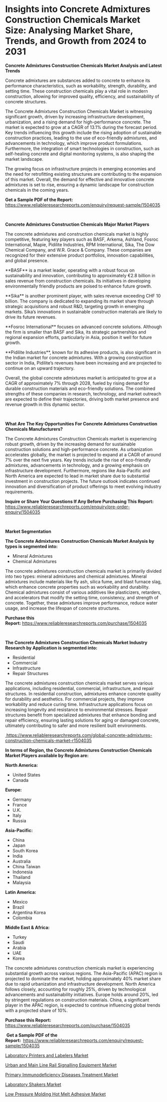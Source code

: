<p><h1>Insights into Concrete Admixtures Construction Chemicals Market Size: Analysing Market Share, Trends, and Growth from 2024 to 2031</h1></p><p><strong>Concrete Admixtures Construction Chemicals Market Analysis and Latest Trends</strong></p>
<p><p>Concrete admixtures are substances added to concrete to enhance its performance characteristics, such as workability, strength, durability, and setting time. These construction chemicals play a vital role in modern construction, allowing for improved quality, efficiency, and sustainability of concrete structures.</p><p>The Concrete Admixtures Construction Chemicals Market is witnessing significant growth, driven by increasing infrastructure development, urbanization, and a rising demand for high-performance concrete. The market is expected to grow at a CAGR of 13.1% during the forecast period. Key trends influencing this growth include the rising adoption of sustainable construction practices, leading to the use of eco-friendly admixtures, and advancements in technology, which improve product formulations. Furthermore, the integration of smart technologies in construction, such as self-healing concrete and digital monitoring systems, is also shaping the market landscape. </p><p>The growing focus on infrastructure projects in emerging economies and the need for retrofitting existing structures are contributing to the expansion of this market. Overall, the demand for effective and innovative concrete admixtures is set to rise, ensuring a dynamic landscape for construction chemicals in the coming years.</p></p>
<p><strong>Get a Sample PDF of the Report:&nbsp;</strong> <a href="https://www.reliableresearchreports.com/enquiry/request-sample/1504035?utm_campaign=33&utm_medium=2&utm_source=Github&utm_content=ia&utm_term=08122024&utm_id=concrete-admixtures-construction-chemicals">https://www.reliableresearchreports.com/enquiry/request-sample/1504035</a></p>
<p>&nbsp;</p>
<p><strong>Concrete Admixtures Construction Chemicals Major Market Players</strong></p>
<p><p>The concrete admixtures and construction chemicals market is highly competitive, featuring key players such as BASF, Arkema, Ashland, Fosroc International, Mapie, Pidilite Industries, RPM International, Sika, The Dow Chemical Company, and W.R. Grace & Company. These companies are recognized for their extensive product portfolios, innovation capabilities, and global presence.</p><p>**BASF** is a market leader, operating with a robust focus on sustainability and innovation, contributing to approximately €2.8 billion in sales revenue from construction chemicals. Its initiatives in developing environmentally friendly products are poised to enhance future growth.</p><p>**Sika** is another prominent player, with sales revenue exceeding CHF 10 billion. The company is dedicated to expanding its market share through strategic acquisitions and robust R&D, targeting growth in emerging markets. Sika’s innovations in sustainable construction materials are likely to drive its future revenues.</p><p>**Fosroc International** focuses on advanced concrete solutions. Although the firm is smaller than BASF and Sika, its strategic partnerships and regional expansion efforts, particularly in Asia, position it well for future growth.</p><p>**Pidilite Industries**, known for its adhesive products, is also significant in the Indian market for concrete admixtures. With a growing construction sector in India, Pidilite’s revenues have been increasing and are projected to continue on an upward trajectory.</p><p>Overall, the global concrete admixtures market is anticipated to grow at a CAGR of approximately 7% through 2028, fueled by rising demand for durable construction materials and eco-friendly solutions. The combined strengths of these companies in research, technology, and market outreach are expected to define their trajectories, driving both market presence and revenue growth in this dynamic sector.</p></p>
<p>&nbsp;</p>
<p><strong>What Are The Key Opportunities For Concrete Admixtures Construction Chemicals Manufacturers?</strong></p>
<p><p>The Concrete Admixtures Construction Chemicals market is experiencing robust growth, driven by the increasing demand for sustainable construction solutions and high-performance concrete. As urbanization accelerates globally, the market is projected to expand at a CAGR of around 7% over the next five years. Key trends include the rise of eco-friendly admixtures, advancements in technology, and a growing emphasis on infrastructure development. Furthermore, regions like Asia-Pacific and North America are expected to lead in market share due to substantial investment in construction projects. The future outlook indicates continued innovation and diversification of product offerings to meet evolving industry requirements.</p></p>
<p><strong>Inquire or Share Your Questions If Any Before Purchasing This Report:</strong> <a href="https://www.reliableresearchreports.com/enquiry/pre-order-enquiry/1504035?utm_campaign=33&utm_medium=2&utm_source=Github&utm_content=ia&utm_term=08122024&utm_id=concrete-admixtures-construction-chemicals">https://www.reliableresearchreports.com/enquiry/pre-order-enquiry/1504035</a></p>
<p>&nbsp;</p>
<p><strong>Market Segmentation</strong></p>
<p><strong>The Concrete Admixtures Construction Chemicals Market Analysis by types is segmented into:</strong></p>
<p><ul><li>Mineral Admixtures</li><li>Chemical Admixtures</li></ul></p>
<p><p>The concrete admixtures construction chemicals market is primarily divided into two types: mineral admixtures and chemical admixtures. Mineral admixtures include materials like fly ash, silica fume, and blast furnace slag, which enhance concrete properties such as workability and durability. Chemical admixtures consist of various additives like plasticizers, retarders, and accelerators that modify the setting time, consistency, and strength of concrete. Together, these admixtures improve performance, reduce water usage, and increase the lifespan of concrete structures.</p></p>
<p><strong>Purchase this Report:&nbsp;</strong><a href="https://www.reliableresearchreports.com/purchase/1504035?utm_campaign=33&utm_medium=2&utm_source=Github&utm_content=ia&utm_term=08122024&utm_id=concrete-admixtures-construction-chemicals">https://www.reliableresearchreports.com/purchase/1504035</a></p>
<p>&nbsp;</p>
<p><strong>The Concrete Admixtures Construction Chemicals Market Industry Research by Application is segmented into:</strong></p>
<p><ul><li>Residential</li><li>Commercial</li><li>Infrastructure</li><li>Repair Structures</li></ul></p>
<p><p>The concrete admixtures construction chemicals market serves various applications, including residential, commercial, infrastructure, and repair structures. In residential construction, admixtures enhance concrete quality for durability and aesthetics. For commercial projects, they improve workability and reduce curing time. Infrastructure applications focus on increasing longevity and resistance to environmental stresses. Repair structures benefit from specialized admixtures that enhance bonding and repair efficiency, ensuring lasting solutions for aging or damaged concrete, ultimately contributing to safer and more resilient built environments.</p></p>
<p><a href="https://www.reliableresearchreports.com/global-concrete-admixtures-construction-chemicals-market-r1504035?utm_campaign=33&utm_medium=2&utm_source=Github&utm_content=ia&utm_term=08122024&utm_id=concrete-admixtures-construction-chemicals">&nbsp;https://www.reliableresearchreports.com/global-concrete-admixtures-construction-chemicals-market-r1504035</a></p>
<p><strong>In terms of Region, the Concrete Admixtures Construction Chemicals Market Players available by Region are:</strong></p>
<p>
    <p> <strong> North America: </strong>
        <ul>
            <li>United States</li>
            <li>Canada</li>
        </ul>
        </p> 
    <p> <strong> Europe: </strong>
        <ul>
            <li>Germany</li>
            <li>France</li>
            <li>U.K.</li>
            <li>Italy</li>
            <li>Russia</li>
        </ul>
        </p> 
    <p> <strong> Asia-Pacific: </strong>
        <ul>
            <li>China</li>
            <li>Japan</li>
            <li>South Korea</li>
            <li>India</li>
            <li>Australia</li>
            <li>China Taiwan</li>
            <li>Indonesia</li>
            <li>Thailand</li>
            <li>Malaysia</li>
        </ul>
        </p> 
    <p> <strong> Latin America: </strong>
        <ul>
            <li>Mexico</li>
            <li>Brazil</li>
            <li>Argentina Korea</li>
            <li>Colombia</li>
        </ul>
        </p> 
    <p> <strong> Middle East & Africa: </strong>
        <ul>
            <li>Turkey</li>
            <li>Saudi</li>
            <li>Arabia</li>
            <li>UAE</li>
            <li>Korea</li>
        </ul>
    </p>
    </p>
<p><p>The concrete admixtures construction chemicals market is experiencing substantial growth across various regions. The Asia-Pacific (APAC) region is projected to dominate the market, holding approximately 40% market share due to rapid urbanization and infrastructure development. North America follows closely, accounting for roughly 25%, driven by technological advancements and sustainability initiatives. Europe holds around 20%, led by stringent regulations on construction materials. China, a significant player in the APAC region, is expected to continue influencing global trends with a projected share of 10%.</p></p>
<p><strong>Purchase this Report: </strong><a href="https://www.reliableresearchreports.com/purchase/1504035?utm_campaign=33&utm_medium=2&utm_source=Github&utm_content=ia&utm_term=08122024&utm_id=concrete-admixtures-construction-chemicals">https://www.reliableresearchreports.com/purchase/1504035</a></p>
<p>&nbsp;<strong>Get a Sample PDF of the Report:&nbsp;&nbsp;</strong><a href="https://www.reliableresearchreports.com/enquiry/request-sample/1504035?utm_campaign=33&utm_medium=2&utm_source=Github&utm_content=ia&utm_term=08122024&utm_id=concrete-admixtures-construction-chemicals">https://www.reliableresearchreports.com/enquiry/request-sample/1504035</a></p>
<p><strong></strong></p>
<p><p><a href="https://github.com/lindaopodray/Market-Research-Report-List-1/blob/main/laboratory-printers-and-labelers-market.md?utm_campaign=33&utm_medium=2&utm_source=Github&utm_content=ia&utm_term=08122024&utm_id=concrete-admixtures-construction-chemicals">Laboratory Printers and Labelers Market</a></p><p><a href="https://www.linkedin.com/pulse/revenue-insights-urban-main-line-rail-signalling-2pilf?utm_campaign=33&utm_medium=2&utm_source=Github&utm_content=ia&utm_term=08122024&utm_id=concrete-admixtures-construction-chemicals">Urban and Main Line Rail Signalling Equipment Market</a></p><p><a href="https://www.linkedin.com/pulse/evaluating-future-primary-immunodeficiency-diseases-cfcnc?utm_campaign=33&utm_medium=2&utm_source=Github&utm_content=ia&utm_term=08122024&utm_id=concrete-admixtures-construction-chemicals">Primary Immunodeficiency Diseases Treatment Market</a></p><p><a href="https://github.com/flnordan65e0/Market-Research-Report-List-1/blob/main/laboratory-shakers-market.md?utm_campaign=33&utm_medium=2&utm_source=Github&utm_content=ia&utm_term=08122024&utm_id=concrete-admixtures-construction-chemicals">Laboratory Shakers Market</a></p><p><a href="https://www.linkedin.com/pulse/the-hashub-gdiff?utm_campaign=33&utm_medium=2&utm_source=Github&utm_content=ia&utm_term=08122024&utm_id=concrete-admixtures-construction-chemicals">Low Pressure Molding Hot Melt Adhesive Market</a></p></p>